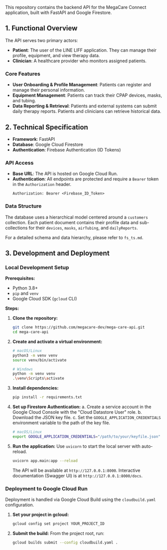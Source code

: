This repository contains the backend API for the MegaCare Connect application, built with FastAPI and Google Firestore.

## 1. Functional Overview

The API serves two primary actors:
*   **Patient**: The user of the LINE LIFF application. They can manage their profile, equipment, and view therapy data.
*   **Clinician**: A healthcare provider who monitors assigned patients.

### Core Features
*   **User Onboarding & Profile Management**: Patients can register and manage their personal information.
*   **Equipment Management**: Patients can track their CPAP devices, masks, and tubing.
*   **Data Reporting & Retrieval**: Patients and external systems can submit daily therapy reports. Patients and clinicians can retrieve historical data.

## 2. Technical Specification

*   **Framework**: FastAPI
*   **Database**: Google Cloud Firestore
*   **Authentication**: Firebase Authentication (ID Tokens)

### API Access
*   **Base URL**: The API is hosted on Google Cloud Run.
*   **Authentication**: All endpoints are protected and require a `Bearer` token in the `Authorization` header.
    ```
    Authorization: Bearer <Firebase_ID_Token>
    ```

### Data Structure
The database uses a hierarchical model centered around a `customers` collection. Each patient document contains their profile data and sub-collections for their `devices`, `masks`, `airTubing`, and `dailyReports`.

For a detailed schema and data hierarchy, please refer to `fs_ts.md`.

## 3. Development and Deployment

### Local Development Setup

**Prerequisites:**
- Python 3.8+
- `pip` and `venv`
- Google Cloud SDK (`gcloud` CLI)

**Steps:**

1.  **Clone the repository:**
    ```bash
    git clone https://github.com/megacare-dev/mega-care-api.git
    cd mega-care-api
    ```

2.  **Create and activate a virtual environment:**
    ```bash
    # macOS/Linux
    python3 -m venv venv
    source venv/bin/activate

    # Windows
    python -m venv venv
    .\venv\Scripts\activate
    ```

3.  **Install dependencies:**
    ```bash
    pip install -r requirements.txt
    ```

4.  **Set up Firestore Authentication:**
    a. Create a service account in the Google Cloud Console with the "Cloud Datastore User" role.
    b. Download the JSON key file.
    c. Set the `GOOGLE_APPLICATION_CREDENTIALS` environment variable to the path of the key file.
    ```bash
    # macOS/Linux
    export GOOGLE_APPLICATION_CREDENTIALS="/path/to/your/keyfile.json"
    ```

5.  **Run the application:**
    Use `uvicorn` to start the local server with auto-reload.
    ```bash
    uvicorn app.main:app --reload
    ```
    The API will be available at `http://127.0.0.1:8000`.
    Interactive documentation (Swagger UI) is at `http://127.0.0.1:8000/docs`.

### Deployment to Google Cloud Run

Deployment is handled via Google Cloud Build using the `cloudbuild.yaml` configuration.

1.  **Set your project in gcloud:**
    ```bash
    gcloud config set project YOUR_PROJECT_ID
    ```

2.  **Submit the build:**
    From the project root, run:
    ```bash
    gcloud builds submit --config cloudbuild.yaml .
    ```
